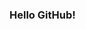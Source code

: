 ### Hello GitHub!

<!-- --
And here's your random image:

<img src="https://lorempixel.com/500/200/" height="200" />
<-- -->

<!-- --
And here's a random face:

<img src="https://thispersondoesnotexist.com/image" height="300" />
**Pss!** This person doesn't exist.
<-- -->
